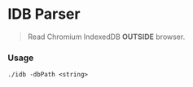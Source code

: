 # IDB Parser

> Read Chromium IndexedDB **OUTSIDE** browser.

### Usage

```shell
./idb -dbPath <string>
```
